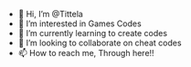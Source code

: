 - 👋 Hi, I’m @Tittela
- 👀 I’m interested in Games Codes
- 🌱 I’m currently learning to create codes
- 💞️ I’m looking to collaborate on cheat codes
- 📫 How to reach me, Through here!!

<!---
Tittela/Tittela is a ✨ special ✨ repository because its `README.md` (this file) appears on your GitHub profile.
You can click the Preview link to take a look at your changes.
--->
